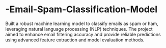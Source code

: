 # -Email-Spam-Classification-Model
Built a robust machine learning model to classify emails as spam or ham, leveraging natural language processing (NLP) techniques. The project aimed to enhance email filtering accuracy and provide reliable predictions using advanced feature extraction and model evaluation methods.
